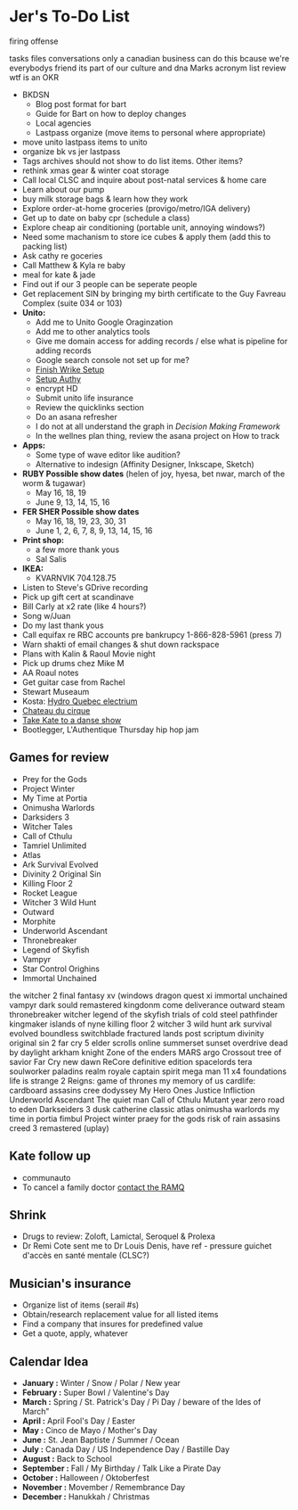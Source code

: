 # Jer's To-Do List

firing offense

tasks files conversations
only a canadian business can do this bcause we're everybodys friend
its part of our culture and dna
Marks acronym list review
wtf is an OKR

- BKDSN
  - Blog post format for bart
  - Guide for Bart on how to deploy changes
  - Local agencies
  - Lastpass organize (move items to personal where appropriate)
- move unito lastpass items to unito
- organize bk vs jer lastpass
- Tags archives should not show to do list items. Other items?
- rethink xmas gear & winter coat storage
- Call local CLSC and inquire about post-natal services & home care
- Learn about our pump
- buy milk storage bags & learn how they work
- Explore order-at-home groceries (provigo/metro/IGA delivery)
- Get up to date on baby cpr (schedule a class)
- Explore cheap air conditioning (portable unit, annoying windows?)
- Need some machanism to store ice cubes & apply them (add this to packing list)
- Ask cathy re goceries
- Call Matthew & Kyla re baby
- meal for kate & jade
- Find out if our 3 people can be seperate people
- Get replacement SIN by bringing my birth certificate to the Guy Favreau Complex (suite 034 or 103)
- **Unito:**
  - Add me to Unito Google Oraginzation
  - Add me to other analytics tools
  - Give me domain access for adding records / else what is pipeline for adding records
  - Google search console not set up for me?
  - [Finish Wrike Setup](https://www.wrike.com/workspace.htm?acc=861032)
  - [Setup Authy](https://authy.com/)
  - encrypt HD
  - Submit unito life insurance
  - Review the quicklinks section
  - Do an asana refresher
  - I do not at all understand the graph in _Decision Making Framework_
  - In the wellnes plan thing, review the asana project on How to track
- **Apps:**
  - Some type of wave editor like audition?
  - Alternative to indesign (Affinity Designer, Inkscape, Sketch)
- **RUBY Possible show dates** (helen of joy, hyesa, bet nwar, march of the worm & tugawar)
  - May 16, 18, 19
  - June 9, 13, 14, 15, 16
- **FER SHER Possible show dates**
  - May 16, 18, 19, 23, 30, 31
  - June 1, 2, 6, 7, 8, 9, 13, 14, 15, 16
- **Print shop:**
  - a few more thank yous
  - Sal Salis
- **IKEA:**
  - KVARNVIK 704.128.75
- Listen to Steve's GDrive recording
- Pick up gift cert at scandinave
- Bill Carly at x2 rate (like 4 hours?)
- Song w/Juan
- Do my last thank yous
- Call equifax re RBC accounts pre bankrupcy 1-866-828-5961 (press 7)
- Warn shakti of email changes & shut down rackspace
- Plans with Kalin & Raoul Movie night
- Pick up drums chez Mike M
- AA Roaul notes
- Get guitar case from Rachel
- Stewart Museaum
- Kosta: [Hydro Quebec electrium](http://www.hydroquebec.com/visit/monteregie/electrium.html)
- [Chateau du cirque](https://www.chateau-cirque.com/)
- [Take Kate to a danse show](https://www.quebecdanse.org/)
- Bootlegger, L'Authentique Thursday hip hop jam

## Games for review

- Prey for the Gods
- Project Winter
- My Time at Portia
- Onimusha Warlords
- Darksiders 3
- Witcher Tales
- Call of Cthulu
- Tamriel Unlimited
- Atlas
- Ark Survival Evolved
- Divinity 2 Original Sin
- Killing Floor 2
- Rocket League
- Witcher 3 Wild Hunt
- Outward
- Morphite
- Underworld Ascendant
- Thronebreaker
- Legend of Skyfish
- Vampyr
- Star Control Orighins
- Immortal Unchained

the witcher 2
final fantasy xv (windows
dragon quest xi
immortal unchained
vampyr
dark sould remastered
kingdonm come deliverance
outward steam
thronebreaker witcher
legend of the skyfish
trials of cold steel
pathfinder kingmaker
islands of nyne
killing floor 2
witcher 3 wild hunt
ark survival evolved
boundless
switchblade
fractured lands
post scriptum
divinity original sin 2
far cry 5
elder scrolls online summerset
sunset overdrive
dead by daylight
arkham knight
Zone of the enders MARS
argo
Crossout
tree of savior
Far Cry new dawn
ReCore definitive edition
spacelords
tera
soulworker
paladins
realm royale
captain spirit
mega man 11
x4 foundations
life is strange 2
Reigns: game of thrones
my memory of us
cardlife: cardboard
assasins cree dodyssey
My Hero Ones Justice
Infliction
Underworld Ascendant
The quiet man
Call of Cthulu
Mutant year zero road to eden
Darkseiders 3
dusk
catherine classic
atlas
onimusha warlords
my time in portia
fimbul
Project winter
praey for the gods
risk of rain
assasins creed 3 remastered (uplay)

## Kate follow up

- communauto
- To cancel a family doctor [contact the RAMQ](http://www.ramq.gouv.qc.ca/en/contact-us/citizens/Pages/contact-us.aspx)

## Shrink

- Drugs to review: Zoloft, Lamictal, Seroquel & Prolexa
- Dr Remi Cote sent me to Dr Louis Denis, have ref - pressure guichet d'accès en santé mentale (CLSC?)

## Musician's insurance

- Organize list of items (serail #s)
- Obtain/research replacement value for all listed items
- Find a company that insures for predefined value
- Get a quote, apply, whatever

## Calendar Idea

- **January :** Winter / Snow / Polar / New year
- **February :** Super Bowl / Valentine's Day
- **March :** Spring / St. Patrick's Day / Pi Day / beware of the Ides of March”
- **April :** April Fool's Day / Easter
- **May :** Cinco de Mayo / Mother's Day
- **June :** St. Jean Baptiste / Summer / Ocean
- **July :** Canada Day / US Independence Day / Bastille Day
- **August :** Back to School
- **September :** Fall / My Birthday / Talk Like a Pirate Day
- **October :** Halloween / Oktoberfest
- **November :** Movember / Remembrance Day
- **December :** Hanukkah / Christmas
